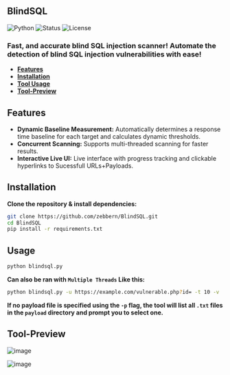 ## BlindSQL
![Python](https://img.shields.io/badge/Python-3.x-blue)
![Status](https://img.shields.io/badge/Status-Active-green)
![License](https://img.shields.io/badge/License-MIT-brightgreen)

### Fast, and accurate blind SQL injection scanner! Automate the detection of blind SQL injection vulnerabilities with ease!
- **[Features](#features)** 
- **[Installation](#installation)** 
- **[Tool Usage](#usage)**
- **[Tool-Preview](#tool-preview)**
  
## Features
- **Dynamic Baseline Measurement:** Automatically determines a response time baseline for each target and calculates dynamic thresholds.
- **Concurrent Scanning:** Supports multi-threaded scanning for faster results.
- **Interactive Live UI:** Live interface with progress tracking and clickable hyperlinks to Sucessfull URLs+Payloads.

## Installation
**Clone the repository & install dependencies:**

   ```bash
   git clone https://github.com/zebbern/BlindSQL.git
   cd BlindSQL
   pip install -r requirements.txt
   ```
## Usage

```bash
python blindsql.py
```
**Can also be ran with `Multiple Threads` Like this:**

```bash
python blindsql.py -u https://example.com/vulnerable.php?id= -t 10 -v
```
**If no payload file is specified using the `-p` flag, the tool will list all `.txt` files in the `payload` directory and prompt you to select one.**

## Tool-Preview
![image](https://github.com/user-attachments/assets/50406995-4e36-4df6-aed4-cabc898a81ca)

![image](https://github.com/user-attachments/assets/747d8592-0fba-4da7-b6ca-b395eccb798d)

